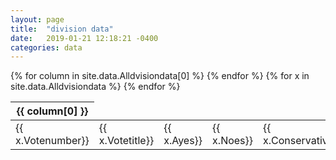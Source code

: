 ```yaml
---
layout: page
title:  "division data"
date:   2019-01-21 12:18:21 -0400
categories: data
---
```

<table class="divtable">
   <thead>
    {% for column in site.data.Alldvisiondata[0] %}
      <th class="rotate"><div><span>{{ column[0] }}</span></div></th>
    {% endfor %}
    </thead>
{% for x in site.data.Alldvisiondata %}
  <tr>
   <td>{{ x.Votenumber}}</td>	
    <td>{{ x.Votetitle}}</td>
    <td>{{ x.Ayes}}</td>
    <td>{{ x.Noes}}</td>	
    <td>{{ x.Conservative}}</td>	
    <td>{{ x.DemocraticUnionistParty}}</td>	
    <td>{{ x.GreenParty}}</td>	
    <td>{{ x.Independent}}</td>	
    <td>{{ x.Labour}}</td>	
    <td>{{ x.LabourCoop}}</td>	
    <td>{{ x.LiberalDemocrat}}</td>	
    <td>{{ x.PlaidCymru}}</td>	
    <td>{{ x.ScottishNationalParty}}</td>	
    <td>{{ x.GrandTotal}}</td>
  <tr>
{% endfor %}
</table>

